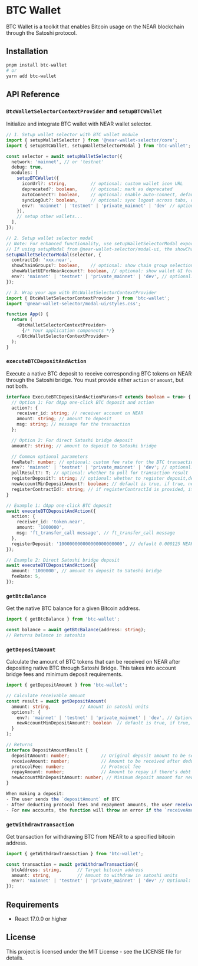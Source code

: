 # BTC Wallet

BTC Wallet is a toolkit that enables Bitcoin usage on the NEAR blockchain through the Satoshi protocol.

## Installation

```bash
pnpm install btc-wallet
# or
yarn add btc-wallet
```

## API Reference

### `BtcWalletSelectorContextProvider` and `setupBTCWallet`

Initialize and integrate BTC wallet with NEAR wallet selector.

```typescript
// 1. Setup wallet selector with BTC wallet module
import { setupWalletSelector } from '@near-wallet-selector/core';
import { setupBTCWallet, setupWalletSelectorModal } from 'btc-wallet';

const selector = await setupWalletSelector({
  network: 'mainnet', // or 'testnet'
  debug: true,
  modules: [
    setupBTCWallet({
      iconUrl?: string,         // optional: custom wallet icon URL
      deprecated?: boolean,     // optional: mark as deprecated
      autoConnect?: boolean,    // optional: enable auto-connect, defaults to true
      syncLogOut?: boolean,     // optional: sync logout across tabs, defaults to true
      env?: 'mainnet' | 'testnet' | 'private_mainnet' | 'dev' // optional: defaults to NEAR network environment
    }),
    // setup other wallets...
  ],
});

// 2. Setup wallet selector modal
// Note: For enhanced functionality, use setupWalletSelectorModal exported from btc-wallet
// If using setupModal from @near-wallet-selector/modal-ui, the showChainGroups and showWalletUIForNearAccount parameters below are not supported
setupWalletSelectorModal(selector, {
  contractId: 'xxx.near',
  showChainGroups?: boolean,    // optional: show chain group selection, defaults to true
  showWalletUIForNearAccount?: boolean, // optional: show wallet UI for regular NEAR accounts, defaults to true
  env?: 'mainnet' | 'testnet' | 'private_mainnet' | 'dev', // optional: defaults to NEAR network environment
});

// 3. Wrap your app with BtcWalletSelectorContextProvider
import { BtcWalletSelectorContextProvider } from 'btc-wallet';
import '@near-wallet-selector/modal-ui/styles.css';

function App() {
  return (
    <BtcWalletSelectorContextProvider>
      {/* Your application components */}
    </BtcWalletSelectorContextProvider>
  );
}
```

### `executeBTCDepositAndAction`

Execute a native BTC deposit to receive corresponding BTC tokens on NEAR through the Satoshi bridge. You must provide either `action` or `amount`, but not both.

```typescript
interface ExecuteBTCDepositAndActionParams<T extends boolean = true> {
  // Option 1: For dApp one-click BTC deposit and action
  action?: {
    receiver_id: string; // receiver account on NEAR
    amount: string; // amount to deposit
    msg: string; // message for the transaction
  };

  // Option 2: For direct Satoshi bridge deposit
  amount?: string; // amount to deposit to Satoshi bridge

  // Common optional parameters
  feeRate?: number; // optional: custom fee rate for the BTC transaction
  env?: 'mainnet' | 'testnet' | 'private_mainnet' | 'dev'; // optional: defaults to NEAR network environment
  pollResult?: T; // optional: whether to poll for transaction result
  registerDeposit?: string; // optional: whether to register deposit,default 0.000125 NEAR
  newAccountMinDepositAmount?: boolean; // default is true, if true, new account minimum deposit BTC amount 1000sat, otherwise 0
  registerContractId?: string; // if registerContractId is provided, it will be used to register the contract, otherwise it will be the default contract id
}

// Example 1: dApp one-click BTC deposit
await executeBTCDepositAndAction({
  action: {
    receiver_id: 'token.near',
    amount: '1000000',
    msg: 'ft_transfer_call message', // ft_transfer_call message
  },
  registerDeposit: '100000000000000000000000', // default 0.000125 NEAR, you can set it according to your needs
});

// Example 2: Direct Satoshi bridge deposit
await executeBTCDepositAndAction({
  amount: '1000000', // amount to deposit to Satoshi bridge
  feeRate: 5,
});
```

### `getBtcBalance`

Get the native BTC balance for a given Bitcoin address.

```typescript
import { getBtcBalance } from 'btc-wallet';

const balance = await getBtcBalance(address: string);
// Returns balance in satoshis
```

### `getDepositAmount`

Calculate the amount of BTC tokens that can be received on NEAR after depositing native BTC through Satoshi Bridge. This takes into account bridge fees and minimum deposit requirements.

```typescript
import { getDepositAmount } from 'btc-wallet';

// Calculate receivable amount
const result = await getDepositAmount(
  amount: string,           // Amount in satoshi units
  options?: {
    env?: 'mainnet' | 'testnet' | 'private_mainnet' | 'dev', // Optional: Defaults to NEAR network environment
    newAccountMinDepositAmount?: boolean  // default is true, if true, new account minimum deposit amount 1000sat, otherwise 0
  }
);

// Returns
interface DepositAmountResult {
  depositAmount: number;            // Original deposit amount to be sent
  receiveAmount: number;            // Amount to be received after deducting fees and repayments
  protocolFee: number;              // Protocol fee
  repayAmount: number;              // Amount to repay if there's debt
  newAccountMinDepositAmount: number; // Minimum deposit amount for new accounts
}

When making a deposit:
- The user sends the `depositAmount` of BTC
- After deducting protocol fees and repayment amounts, the user receives `receiveAmount` on NEAR
- For new accounts, the function will throw an error if the `receiveAmount` is less than the minimum required amount
```

### `getWithdrawTransaction`

Get transaction for withdrawing BTC from NEAR to a specified bitcoin address.

```typescript
import { getWithdrawTransaction } from 'btc-wallet';

const transaction = await getWithdrawTransaction({
  btcAddress: string,      // Target bitcoin address
  amount: string,          // Amount to withdraw in satoshi units
  env?: 'mainnet' | 'testnet' | 'private_mainnet' | 'dev' // Optional: Defaults to NEAR network environment
});
```

## Requirements

- React 17.0.0 or higher

## License

This project is licensed under the MIT License - see the LICENSE file for details.
